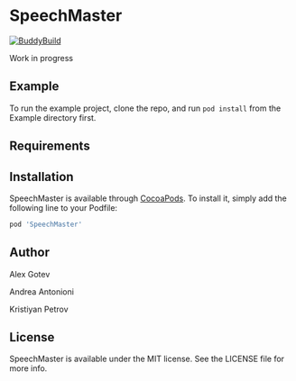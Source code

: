 # SpeechMaster
[![BuddyBuild](https://dashboard.buddybuild.com/api/statusImage?appID=59d739a9d064f3000162729a&branch=master&build=latest)](https://dashboard.buddybuild.com/apps/59d739a9d064f3000162729a/build/latest?branch=master)

Work in progress

## Example

To run the example project, clone the repo, and run `pod install` from the Example directory first.

## Requirements

## Installation

SpeechMaster is available through [CocoaPods](http://cocoapods.org). To install
it, simply add the following line to your Podfile:

```ruby
pod 'SpeechMaster'
```

## Author

Alex Gotev

Andrea Antonioni

Kristiyan Petrov

## License

SpeechMaster is available under the MIT license. See the LICENSE file for more info.
